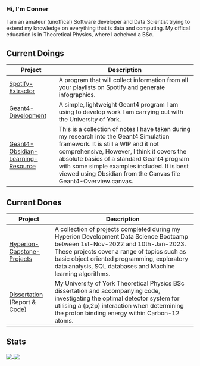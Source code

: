 ### Hi, I'm Conner

I am an amateur (unoffical) Software developer and Data Scientist trying to extend my knowledge on everything that is data and computing. My offical education is in Theoretical Physics, where I acheived a BSc.  

## Current Doings

Project|Description
-------|-----------
[Spotify-Extractor](https://github.com/ConnerGrice/Spotify-Extractor)| A program that will collect information from all your playlists on Spotify and generate infographics.
[Geant4-Development](https://github.com/ConnerGrice/Geant4-Development)| A simple, lightweight Geant4 program I am using to develop work I am carrying out with the University of York.
[Geant4-Obsidian-Learning-Resource](https://github.com/ConnerGrice/Geant4-Obsidian-Learning-Resource)| This is a collection of notes I have taken during my research into the Geant4 Simulation framework. It is still a WIP and it not comprehensive, However, I think it covers the absolute basics of a standard Geant4 program with some simple examples included. It is best viewed using Obsidian from the Canvas file Geant4-Overview.canvas.

## Current Dones

Project|Description
---|---
[Hyperion-Capstone-Projects](https://github.com/ConnerGrice/Hyperion-Capstone-Projects)|A collection of projects completed during my Hyperion Development Data Science Bootcamp between 1st-Nov-2022 and 10th-Jan-2023. These projects cover a range of topics such as basic object oriented programming, exploratory data analysis, SQL databases and Machine learning algorithms.
[Dissertation](https://github.com/ConnerGrice/Geant4-P2P-Investigation) (Report & Code)|My University of York Theoretical Physics BSc dissertation and accompanying code, investigating the optimal detector system for utilising a (p,2p) interaction when determining the proton binding energy within Carbon-12 atoms.

## Stats

<a href="https://github.com/anuraghazra/github-readme-stats">
  <img align="center" src="https://github-readme-stats.vercel.app/api?username=ConnerGrice&repo=github-readme-stats&theme=dark&hide_border=true&bg_color=0D1117&cardwidth=300" />
</a>
<a href="https://git.io/streak-stats">
  <img align="center" src="https://github-readme-streak-stats.herokuapp.com?user=ConnerGrice&theme=dark&hide_border=true&date_format=M%20j%5B%2C%20Y%5D&background=0D1117" />
</a>
